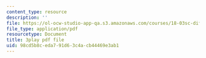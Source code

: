 ```yaml
---
content_type: resource
description: ''
file: https://ol-ocw-studio-app-qa.s3.amazonaws.com/courses/18-03sc-differential-equations-fall-2011/98cd5b8ceda791d63c4acb44469e3ab1_yD0_EQLxHcw.pdf
file_type: application/pdf
resourcetype: Document
title: 3play pdf file
uid: 98cd5b8c-eda7-91d6-3c4a-cb44469e3ab1
---
```

